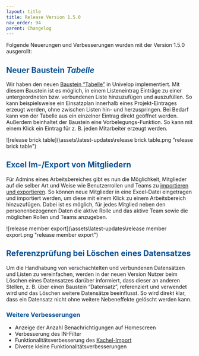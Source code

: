 ```yaml
---
layout: title
title: Release Version 1.5.0
nav_order: 94
parent: Changelog
---
```


Folgende Neuerungen und Verbesserungen wurden mit der Version 1.5.0 ausgerollt:

## <span style="color:#0b5394">**Neuer Baustein _Tabelle_**</span>

Wir haben den neuen [Baustein “Tabelle”](/docs/record-spec-settings/grand-child-expanded/table.html) in Univelop implementiert. Mit diesem Baustein ist es möglich, in einem Listeneintrag Einträge zu einer untergeordneten bzw. verbundenen Liste hinzuzufügen und auszufüllen. So kann beispielsweise ein Einsatzplan innerhalb eines Projekt-Eintrages erzeugt werden, ohne zwischen Listen hin- und herzuspringen. Bei Bedarf kann von der Tabelle aus ein einzelner Eintrag direkt geöffnet werden. Außerdem beinhaltet der Baustein eine Vorbelegungs-Funktion. So kann mit einem Klick ein Eintrag für z. B. jeden Mitarbeiter erzeugt werden.

![release brick table](\assets\latest-updates\release brick table.png "release brick table")

## <span style="color:#0b5394">**Excel Im-/Export von Mitgliedern**</span>

Für Admins eines Arbeitsbereiches gibt es nun die Möglichkeit, Mitglieder auf die selber Art und Weise wie Benutzerrollen und Teams zu [importieren und exportieren](/docs/import-export.html#im--und-export-von-mitgliedern). So können neue Mitglieder in eine Excel-Datei eingetragen und importiert werden, um diese mit einem Klick zu einem Arbeitsbereich hinzuzufügen. Dabei ist es möglich, für jedes Mitglied neben den personenbezogenen Daten die aktive Rolle und das aktive Team sowie die möglichen Rollen und Teams anzugeben.

![release member export](\assets\latest-updates\release member export.png "release member export")

## <span style="color:#0b5394">**Referenzprüfung bei Löschen eines Datensatzes**</span>

Um die Handhabung von verschachtelten und verbundenen Datensätzen und Listen zu vereinfachen, werden in der neuen Version Nutzer beim Löschen eines Datensatzes darüber informiert, dass dieser an anderen Stellen, z. B. über einen Baustein “Datensatz”, referenziert und verwendet wird und das Löschen weitere Datensätze beeinflusst. So wird direkt klar, dass ein Datensatz nicht ohne weitere Nebeneffekte gelöscht werden kann.

### <span style="color:#0b5394">**Weitere Verbesserungen**</span>

-   Anzeige der Anzahl Benachrichtigungen auf Homescreen
-   Verbesserung des IN-Filter
-   Funktionalitätsverbesserung des [Kachel-Import](/docs/import-export.html#kacheln)
-   Diverse kleine Funktionalitätsverbesserungen

